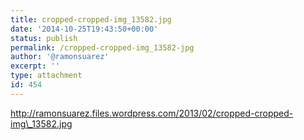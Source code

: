```yaml
---
title: cropped-cropped-img_13582.jpg
date: '2014-10-25T19:43:50+00:00'
status: publish
permalink: /cropped-cropped-img_13582-jpg
author: '@ramonsuarez'
excerpt: ''
type: attachment
id: 454
---
```

http://ramonsuarez.files.wordpress.com/2013/02/cropped-cropped-img\_13582.jpg